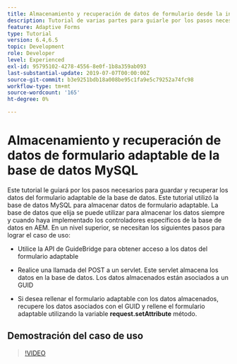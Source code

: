 ```yaml
---
title: Almacenamiento y recuperación de datos de formulario desde la introducción a la base de datos MySQL
description: Tutorial de varias partes para guiarle por los pasos necesarios para almacenar y recuperar datos de formulario
feature: Adaptive Forms
type: Tutorial
version: 6.4,6.5
topic: Development
role: Developer
level: Experienced
exl-id: 95795102-4278-4556-8e0f-1b8a359ab093
last-substantial-update: 2019-07-07T00:00:00Z
source-git-commit: b3e9251bdb18a008be95c1fa9e5c79252a74fc98
workflow-type: tm+mt
source-wordcount: '165'
ht-degree: 0%

---
```


# Almacenamiento y recuperación de datos de formulario adaptable de la base de datos MySQL

Este tutorial le guiará por los pasos necesarios para guardar y recuperar los datos del formulario adaptable de la base de datos. Este tutorial utilizó la base de datos MySQL para almacenar datos de formulario adaptable. La base de datos que elija se puede utilizar para almacenar los datos siempre y cuando haya implementado los controladores específicos de la base de datos en AEM. En un nivel superior, se necesitan los siguientes pasos para lograr el caso de uso:

* Utilice la API de GuideBridge para obtener acceso a los datos del formulario adaptable

* Realice una llamada del POST a un servlet. Este servlet almacena los datos en la base de datos. Los datos almacenados están asociados a un GUID

* Si desea rellenar el formulario adaptable con los datos almacenados, recupere los datos asociados con el GUID y rellene el formulario adaptable utilizando la variable **request.setAttribute** método.

## Demostración del caso de uso

>[!VIDEO](https://video.tv.adobe.com/v/27829?quality=12&learn=on)
